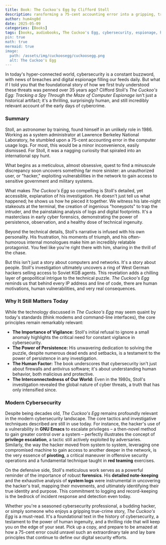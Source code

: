 ```yaml
---
title: Book: The Cuckoo's Egg by Clifford Stoll
description: ransforming a 75-cent accounting error into a gripping, true-life cyber-thriller that reveals the surprisingly human origins of digital espionage.
author: hum4ng0d
date: 2025-05-09
categories: [Books]
tags: [books, audiobooks, The Cuckoo's Egg, cybersecurity, espionage, hacker]
pin: true
math: true
mermaid: true
image:
  path: /assets/img/cuckoosegg/cuckoosegg.png
  alt: The Cuckoo's Egg
---
```



In today's hyper-connected world, cybersecurity is a constant buzzword, with news of breaches and digital espionage filling our feeds daily. But what if I told you that the foundational story of how we first truly understood these threats was penned over 35 years ago? Clifford Stoll's *The Cuckoo's Egg: Tracking a Spy Through the Maze of Computer Espionage* isn't just a historical artifact; it's a thrilling, surprisingly human, and still incredibly relevant account of the early days of cybercrime.

### Summary

Stoll, an astronomer by training, found himself in an unlikely role in 1986. Working as a system administrator at Lawrence Berkeley National Laboratory, he stumbled upon a 75-cent accounting error in the computer usage logs. For most, this would be a minor inconvenience, easily dismissed. For Stoll, it was a nagging curiosity that spiraled into an international spy hunt.

What begins as a meticulous, almost obsessive, quest to find a minuscule discrepancy soon uncovers something far more sinister: an unauthorized user, or "hacker," exploiting vulnerabilities in the network to gain access to sensitive government and military systems.

What makes *The Cuckoo's Egg* so compelling is Stoll's detailed, yet accessible, explanation of his investigation. He doesn't just tell us what happened; he shows us how he pieced it together. We witness his late-night stakeouts at the terminal, the creation of ingenious "honeypots" to trap the intruder, and the painstaking analysis of logs and digital footprints. It's a masterclass in early cyber forensics, demonstrating the power of persistence, observation, and a healthy dose of technical ingenuity.

Beyond the technical details, Stoll's narrative is infused with his own personality. His frustration, his moments of triumph, and his often-humorous internal monologues make him an incredibly relatable protagonist. You feel like you're right there with him, sharing in the thrill of the chase.

But this isn't just a story about computers and networks. It's a story about people. Stoll's investigation ultimately uncovers a ring of West German hackers selling access to Soviet KGB agents. This revelation adds a chilling layer of geopolitical intrigue to the technical puzzle. *The Cuckoo's Egg* reminds us that behind every IP address and line of code, there are human motivations, human vulnerabilities, and very real consequences.

### Why It Still Matters Today

While the technology discussed in *The Cuckoo's Egg* may seem quaint by today's standards (think modems and command-line interfaces), the core principles remain remarkably relevant:

- **The Importance of Vigilance:** Stoll's initial refusal to ignore a small anomaly highlights the critical need for constant vigilance in cybersecurity.
- **The Power of Persistence:** His unwavering dedication to solving the puzzle, despite numerous dead ends and setbacks, is a testament to the power of persistence in any investigation.
- **The Human Factor:** The book underscores that cybersecurity isn't just about firewalls and antivirus software; it's about understanding human behavior, both malicious and protective.
- **The Interconnectedness of Our World:** Even in the 1980s, Stoll's investigation revealed the global nature of cyber threats, a truth that has only intensified since.

### Modern Cybersecurity

Despite being decades old, *The Cuckoo's Egg* remains profoundly relevant in the modern cybersecurity landscape. The core tactics and investigative techniques described are still in use today. For instance, the hacker's use of a vulnerability in **GNU Emacs** to escalate privileges – a then-novel method to gain greater control over a system – perfectly illustrates the concept of **privilege escalation**, a tactic still actively exploited by adversaries. Similarly, the way the hacker moved from system to system, leveraging one compromised machine to gain access to another deeper in the network, is the very essence of **pivoting**, a critical maneuver in offensive security operations and a fundamental technique taught in **red teaming** exercises.

On the defensive side, Stoll's meticulous work serves as a powerful reminder of the importance of robust **forensics**. His **detailed note-keeping** and the exhaustive analysis of **system logs** were instrumental in uncovering the hacker's trail, mapping their movements, and ultimately identifying their true identity and purpose. This commitment to logging and record-keeping is the bedrock of incident response and detection even today.

Whether you're a seasoned cybersecurity professional, a budding hacker, or simply someone who enjoys a gripping true-crime story, *The Cuckoo's Egg* is a must-read. It's a foundational text in the history of cybersecurity, a testament to the power of human ingenuity, and a thrilling ride that will keep you on the edge of your seat. Pick up a copy, and prepare to be amazed at how a 75-cent error could unravel such an extraordinary tale and lay bare principles that continue to define our digital security efforts.